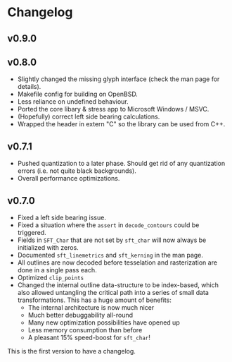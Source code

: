 # Changelog

## v0.9.0

## v0.8.0
- Slightly changed the missing glyph interface (check the man page for details).
- Makefile config for building on OpenBSD.
- Less reliance on undefined behaviour.
- Ported the core libary & stress app to Microsoft Windows / MSVC.
- (Hopefully) correct left side bearing calculations.
- Wrapped the header in extern "C" so the library can be used from C++.

## v0.7.1
- Pushed quantization to a later phase.
  Should get rid of any quantization errors (i.e. not quite black backgrounds).
- Overall performance optimizations.

## v0.7.0
- Fixed a left side bearing issue.
- Fixed a situation where the `assert` in `decode_contours` could be triggered.
- Fields in `SFT_Char` that are not set by `sft_char` will now always be initialized with zeros.
- Documented `sft_linemetrics` and `sft_kerning` in the man page.
- All outlines are now decoded before tesselation and rasterization are done in a single pass each.
- Optimized `clip_points`
- Changed the internal outline data-structure to be index-based, which also allowed untangling the
  critical path into a series of small data transformations. This has a huge amount of benefits:
  * The internal architecture is now much nicer
  * Much better debuggability all-round
  * Many new optimization possibilities have opened up
  * Less memory consumption than before
  * A pleasant 15% speed-boost for `sft_char`!

This is the first version to have a changelog.
